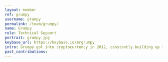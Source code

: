```yaml
---
layout: member
ref: grumpy
username: grumpy
permalink: /team/grumpy/
name: Grumpy
role: Technical Support
portrait: grumpy.jpg
keybase_url: https://keybase.io/mrgrumpy
intro: Grumpy got into cryptocurrency in 2012, constantly building up technical knowledge and experience through experimentation, problem solving, and plenty of relevant research ever since. Grumpy takes great pride in working for Veil, which shines through in the quality of his work. Grumpy’s swift replies to support requests, fun personality, and perseverance with difficult problems have made him a hit. According to Grumpy there is almost no error he’s unable to fix, and he won’t stop until the problem is solved.
past_contributions:
---
```

